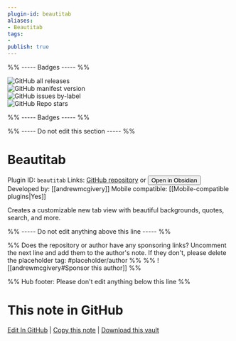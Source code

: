```yaml
---
plugin-id: beautitab
aliases:
- Beautitab
tags: 
- 
publish: true
---
```


%% ----- Badges ----- %%

![GitHub all releases](https://img.shields.io/github/downloads/andrewmcgivery/obsidian-beautitab/total?color=573E7A&logo=github&style=for-the-badge)   
![GitHub manifest version](https://img.shields.io/github/manifest-json/v/andrewmcgivery/obsidian-beautitab?color=573E7A&logo=github&style=for-the-badge)   
![GitHub issues by-label](https://img.shields.io/github/issues/andrewmcgivery/obsidian-beautitab/help%20wanted?color=573E7A&logo=github&style=for-the-badge)   
![GitHub Repo stars](https://img.shields.io/github/stars/andrewmcgivery/obsidian-beautitab?color=573E7A&logo=github&style=for-the-badge)

%% ----- Badges ----- %%

%% ----- Do not edit this section ----- %%

# Beautitab

Plugin ID: `beautitab`
Links: [GitHub repository](https://github.com/andrewmcgivery/obsidian-beautitab) or [<button id=HH>Open in Obsidian</button>](obsidian://show-plugin?id=beautitab)
Developed by: [[andrewmcgivery]]
Mobile compatible: [[Mobile-compatible plugins|Yes]]

Creates a customizable new tab view with beautiful backgrounds, quotes, search, and more.

%% ----- Do not edit anything above this line ----- %% 

%% Does the repository or author have any sponsoring links? Uncomment the next line and add them to the author's note. If they don't, please delete the placeholder tag: #placeholder/author %%
%% ![[andrewmcgivery#Sponsor this author]] %%

%% Hub footer: Please don't edit anything below this line %%

# This note in GitHub

<span class="git-footer">[Edit In GitHub](https://github.dev/obsidian-community/obsidian-hub/blob/main/02%20-%20Community%20Expansions/02.05%20All%20Community%20Expansions/Plugins/beautitab.md "git-hub-edit-note") | [Copy this note](https://raw.githubusercontent.com/obsidian-community/obsidian-hub/main/02%20-%20Community%20Expansions/02.05%20All%20Community%20Expansions/Plugins/beautitab.md "git-hub-copy-note") | [Download this vault](https://github.com/obsidian-community/obsidian-hub/archive/refs/heads/main.zip "git-hub-download-vault") </span>
